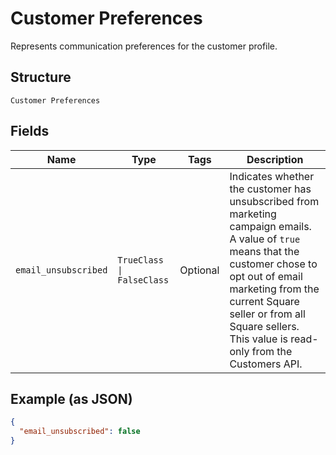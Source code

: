 
# Customer Preferences

Represents communication preferences for the customer profile.

## Structure

`Customer Preferences`

## Fields

| Name | Type | Tags | Description |
|  --- | --- | --- | --- |
| `email_unsubscribed` | `TrueClass \| FalseClass` | Optional | Indicates whether the customer has unsubscribed from marketing campaign emails. A value of `true` means that the customer chose to opt out of email marketing from the current Square seller or from all Square sellers. This value is read-only from the Customers API. |

## Example (as JSON)

```json
{
  "email_unsubscribed": false
}
```

